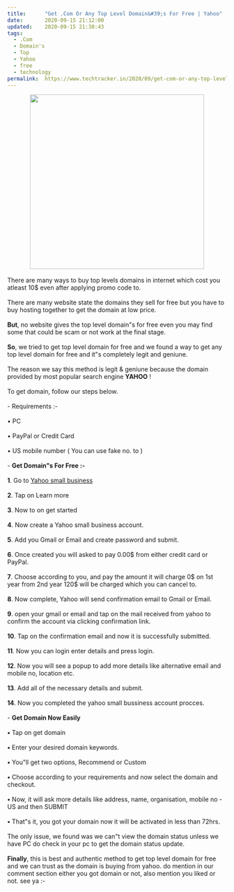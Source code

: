 ```yaml
---
title:		"Get .Com Or Any Top Level Domain&#39;s For Free | Yahoo"
date:		2020-09-15 21:12:00
updated:	2020-09-15 21:30:43
tags: 
  - .Com
  - Domain's
  - Top
  - Yahoo
  - free
  - technology	
permalink:	https://www.techtracker.in/2020/09/get-com-or-any-top-level-domain-for.html
---
```


<div class="separator" style="clear: both; text-align: center;">
  <a href="https://lh3.googleusercontent.com/-pRVqMeaQZrA/X2Dkl4fgzqI/AAAAAAAABoY/bQtXQKBsfWABotgFurR7Mu2C0zF5NWVXwCLcBGAsYHQ/s1600/1600185492788856-0.png" imageanchor="1" style="margin-left: 1em; margin-right: 1em;">
    <img border="0" src="https://lh3.googleusercontent.com/-pRVqMeaQZrA/X2Dkl4fgzqI/AAAAAAAABoY/bQtXQKBsfWABotgFurR7Mu2C0zF5NWVXwCLcBGAsYHQ/s1600/1600185492788856-0.png" width="400">
  </a>
</div><br>There are many ways to buy top levels domains in internet which cost you atleast 10$ even after applying promo code to.<br><br>There are many website state the domains they sell for free but you have to buy hosting together to get the domain at low price.<br><br><b>But</b>, no website gives the top level domain"s for free even you may find some that could be scam or not work at the final stage.<br><br><b>So</b>, we tried to get top level domain for free and we found a way to get any top level domain for free and it"s completely legit and geniune.<br><br>The reason we say this method is legit &amp; geniune because the domain provided by most popular search engine <b>YAHOO</b> !<br><br>To get domain, follow our steps below.<br><br>- Requirements :-<br><br>• PC<br><br>• PayPal or Credit Card<br><br>• US mobile number ( You can use fake no. to )<br><br>- <b>Get Domain"s For Free :-</b><br><br><b>1</b>. Go to <a href="https://smallbusiness.yahoo.com/">Yahoo small business</a><br><br><b>2</b>. Tap on Learn more<br><br><b>3</b>. Now to on get started<br><br><b>4</b>. Now create a Yahoo small business account.<br><br><b>5</b>. Add you Gmail or Email and create password and submit.<br><br><b>6</b>. Once created you will asked to pay 0.00$ from either credit card or PayPal.<br><br><b>7</b>. Choose according to you, and pay the amount it will charge 0$ on 1st year from 2nd year 120$ will be charged which you can cancel to.<br><br><b>8</b>. Now complete, Yahoo will send confirmation email to Gmail or Email.<br><br><b>9</b>. open your gmail or email and tap on the mail received from yahoo to confirm the account via clicking confirmation link.<br><br><b>10</b>. Tap on the confirmation email and now it is successfully submitted.<br><br><b>11</b>. Now you can login enter details and press login.<br><br><b>12</b>. Now you will see a popup to add more details like alternative email and mobile no, location etc.<br><br><b>13</b>. Add all of the necessary details and submit.<br><br><b>14</b>. Now you completed the yahoo small bussiness account procces.<br><br>- <b>Get Domain Now Easily </b><br><br><b>•</b> Tap on get domain<br><br><b>•</b> Enter your desired domain keywords.<br><br><b>•</b> You"ll get two options, Recommend or Custom<br><br><b>•</b> Choose according to your requirements and now select the domain and checkout.<br><br><b>•</b> Now, it will ask more details like address, name, organisation, mobile no - US and then SUBMIT<br><br><b>•</b> That"s it, you got your domain now it will be activated in less than 72hrs.<br><br>The only issue, we found was we can"t view the domain status unless we have PC do check in your pc to get the domain status update.<br><br><b>Finally</b>, this is best and authentic method to get top level domain for free and we can trust as the domain is buying from yahoo. do mention in our comment section either you got domain or not, also mention you liked or not. see ya :-
<!-- no comments on this post -->
